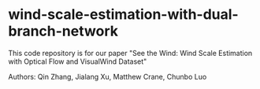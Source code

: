 # wind-scale-estimation-with-dual-branch-network
This code repository is for our paper "See the Wind: Wind Scale Estimation with Optical Flow and VisualWind
Dataset"

Authors: Qin Zhang, Jialang Xu, Matthew Crane, Chunbo Luo

